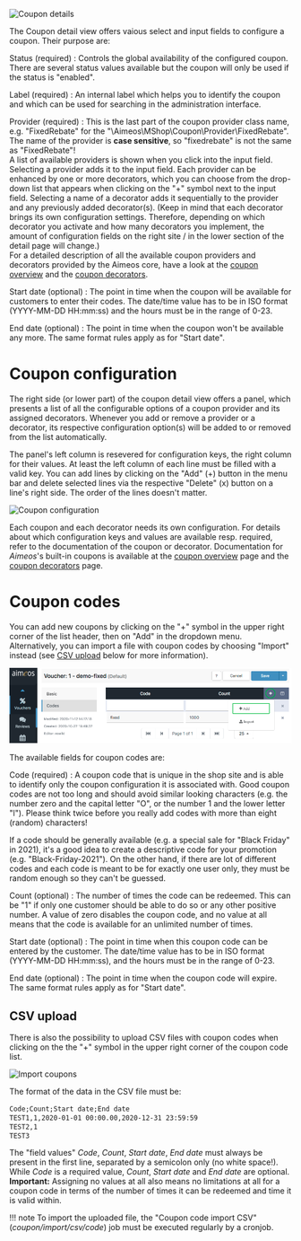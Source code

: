 ![Coupon details](Admin-backend-coupon-detail.png)

The Coupon detail view offers vaious select and input fields to configure a coupon. Their purpose are:

Status (required)
: Controls the global availability of the configured coupon. There are several status values available but the coupon will only be used if the status is "enabled".

Label (required)
: An internal label which helps you to identify the coupon and which can be used for searching in the administration interface.

Provider (required)
: This is the last part of the coupon provider class name, e.g. "FixedRebate" for the "\Aimeos\MShop\Coupon\Provider\FixedRebate". The name of the provider is **case sensitive**, so "fixedrebate" is not the same as "FixedRebate"!    
A list of available providers is shown when you click into the input field. Selecting a provider adds it to the input field. Each provider can be enhanced by one or more decorators, which you can choose from the drop-down list that appears when clicking on the "+" symbol next to the input field. Selecting a name of a decorator adds it sequentially to the provider and any previously added decorator(s). (Keep in mind that each decorator brings its own configuration settings. Therefore, depending on which decorator you activate and how many decorators you implement, the amount of configuration fields on the right site / in the lower section of the detail page will change.)    
For a detailed description of all the available coupon providers and decorators provided by the Aimeos core, have a look at the [coupon overview](coupons.md) and the [coupon decorators](coupon-decorators.md).

Start date (optional)
: The point in time when the coupon will be available for customers to enter their codes. The date/time value has to be in ISO format (YYYY-MM-DD HH:mm:ss) and the hours must be in the range of 0-23.

End date (optional)
: The point in time when the coupon won't be available any more. The same format rules apply as for "Start date".


# Coupon configuration

The right side (or lower part) of the coupon detail view offers a panel, which presents a list of all the configurable options of a coupon provider and its assigned decorators. Whenever you add or remove a provider or a decorator, its respective configuration option(s) will be added to or removed from the list automatically.

The panel's left column is resevered for configuration keys, the right column for their values. At least the left column of each line must be filled with a valid key. You can add lines by clicking on the "Add" (+) button in the menu bar and delete selected lines via the respective "Delete" (x) button on a line's right side. The order of the lines doesn't matter.

![Coupon configuration](Admin-backend-coupon-config.png)

Each coupon and each decorator needs its own configuration. For details about which configuration keys and values are available resp. required, refer to the documentation of the coupon or decorator. Documentation for *Aimeos*'s built-in coupons is available at the [coupon overview](coupons.md) page and the [coupon decorators](coupon-decorators.md) page.

# Coupon codes

You can add new coupons by clicking on the "+" symbol in the upper right corner of the list header, then on "Add" in the dropdown menu. Alternatively, you can import a file with coupon codes by choosing "Import" instead (see [CSV upload](#csv-upload) below for more information).

![Coupon code list](Admin-backend-coupon-code-list.png)

The available fields for coupon codes are:

Code (required)
: A coupon code that is unique in the shop site and is able to identify only the coupon configuration it is associated with. Good coupon codes are not too long and should avoid similar looking characters (e.g. the number zero and the capital letter "O", or the number 1 and the lower letter "l"). Please think twice before you really add codes with more than eight (random) characters!

If a code should be generally available (e.g. a special sale for "Black Friday" in 2021), it's a good idea to create a descriptive code for your promotion (e.g. "Black-Friday-2021"). On the other hand, if there are lot of different codes and each code is meant to be for exactly one user only, they must be random enough so they can't be guessed.

Count (optional)
: The number of times the code can be redeemed. This can be "1" if only one customer should be able to do so or any other positive number. A value of zero disables the coupon code, and no value at all means that the code is available for an unlimited number of times.

Start date (optional)
: The point in time when this coupon code can be entered by the customer. The date/time value has to be in ISO format (YYYY-MM-DD HH:mm:ss), and the hours must be in the range of 0-23.

End date (optional)
: The point in time when the coupon code will expire. The same format rules apply as for "Start date".

## CSV upload

There is also the possibility to upload CSV files with coupon codes when clicking on the the "+" symbol in the upper right corner of the coupon code list.

![Import coupons](Admin-backend-coupon-add.png)

The format of the data in the CSV file must be:

```
Code;Count;Start date;End date
TEST1,1,2020-01-01 00:00.00,2020-12-31 23:59:59
TEST2,1
TEST3
```

The "field values" *Code*, *Count*, *Start date*, *End date* must always be present in the first line, separated by a semicolon only (no white space!).  While *Code* is a required value, *Count*, *Start date* and *End date* are optional. **Important:** Assigning no values at all also means no limitations at all for a coupon code in terms of the number of times it can be redeemed and time it is valid within.

!!! note
    To import the uploaded file, the "Coupon code import CSV" (*coupon/import/csv/code*) job must be executed regularly by a cronjob.
